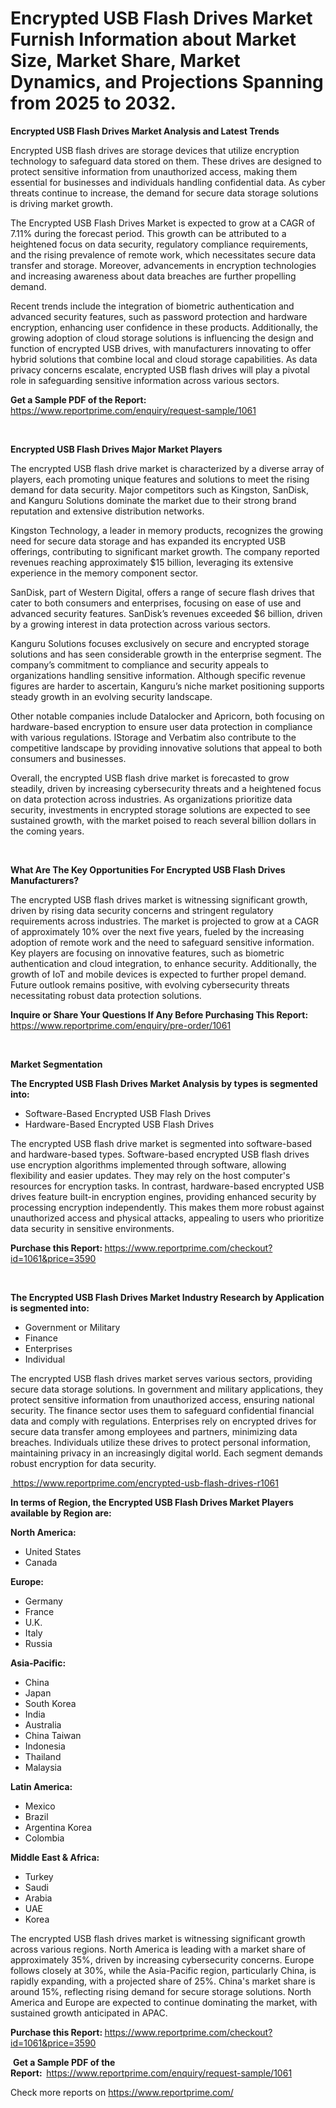 <p><h1>Encrypted USB Flash Drives Market Furnish Information about Market Size, Market Share, Market Dynamics, and Projections Spanning from 2025 to 2032.</h1></p><p><strong>Encrypted USB Flash Drives Market Analysis and Latest Trends</strong></p>
<p><p>Encrypted USB flash drives are storage devices that utilize encryption technology to safeguard data stored on them. These drives are designed to protect sensitive information from unauthorized access, making them essential for businesses and individuals handling confidential data. As cyber threats continue to increase, the demand for secure data storage solutions is driving market growth.</p><p>The Encrypted USB Flash Drives Market is expected to grow at a CAGR of 7.11% during the forecast period. This growth can be attributed to a heightened focus on data security, regulatory compliance requirements, and the rising prevalence of remote work, which necessitates secure data transfer and storage. Moreover, advancements in encryption technologies and increasing awareness about data breaches are further propelling demand.</p><p>Recent trends include the integration of biometric authentication and advanced security features, such as password protection and hardware encryption, enhancing user confidence in these products. Additionally, the growing adoption of cloud storage solutions is influencing the design and function of encrypted USB drives, with manufacturers innovating to offer hybrid solutions that combine local and cloud storage capabilities. As data privacy concerns escalate, encrypted USB flash drives will play a pivotal role in safeguarding sensitive information across various sectors.</p></p>
<p><strong>Get a Sample PDF of the Report:&nbsp;</strong> <a href="https://www.reportprime.com/enquiry/request-sample/1061?utm_campaign=2563&utm_medium=2&utm_source=Github&utm_content=ia&utm_term=18032025&utm_id=encrypted-usb-flash-drives">https://www.reportprime.com/enquiry/request-sample/1061</a></p>
<p>&nbsp;</p>
<p><strong>Encrypted USB Flash Drives Major Market Players</strong></p>
<p><p>The encrypted USB flash drive market is characterized by a diverse array of players, each promoting unique features and solutions to meet the rising demand for data security. Major competitors such as Kingston, SanDisk, and Kanguru Solutions dominate the market due to their strong brand reputation and extensive distribution networks.</p><p>Kingston Technology, a leader in memory products, recognizes the growing need for secure data storage and has expanded its encrypted USB offerings, contributing to significant market growth. The company reported revenues reaching approximately $15 billion, leveraging its extensive experience in the memory component sector.</p><p>SanDisk, part of Western Digital, offers a range of secure flash drives that cater to both consumers and enterprises, focusing on ease of use and advanced security features. SanDisk’s revenues exceeded $6 billion, driven by a growing interest in data protection across various sectors. </p><p>Kanguru Solutions focuses exclusively on secure and encrypted storage solutions and has seen considerable growth in the enterprise segment. The company’s commitment to compliance and security appeals to organizations handling sensitive information. Although specific revenue figures are harder to ascertain, Kanguru’s niche market positioning supports steady growth in an evolving security landscape.</p><p>Other notable companies include Datalocker and Apricorn, both focusing on hardware-based encryption to ensure user data protection in compliance with various regulations. IStorage and Verbatim also contribute to the competitive landscape by providing innovative solutions that appeal to both consumers and businesses.</p><p>Overall, the encrypted USB flash drive market is forecasted to grow steadily, driven by increasing cybersecurity threats and a heightened focus on data protection across industries. As organizations prioritize data security, investments in encrypted storage solutions are expected to see sustained growth, with the market poised to reach several billion dollars in the coming years.</p></p>
<p>&nbsp;</p>
<p><strong>What Are The Key Opportunities For Encrypted USB Flash Drives Manufacturers?</strong></p>
<p><p>The encrypted USB flash drives market is witnessing significant growth, driven by rising data security concerns and stringent regulatory requirements across industries. The market is projected to grow at a CAGR of approximately 10% over the next five years, fueled by the increasing adoption of remote work and the need to safeguard sensitive information. Key players are focusing on innovative features, such as biometric authentication and cloud integration, to enhance security. Additionally, the growth of IoT and mobile devices is expected to further propel demand. Future outlook remains positive, with evolving cybersecurity threats necessitating robust data protection solutions.</p></p>
<p><strong>Inquire or Share Your Questions If Any Before Purchasing This Report:</strong> <a href="https://www.reportprime.com/enquiry/pre-order/1061?utm_campaign=2563&utm_medium=2&utm_source=Github&utm_content=ia&utm_term=18032025&utm_id=encrypted-usb-flash-drives">https://www.reportprime.com/enquiry/pre-order/1061</a></p>
<p>&nbsp;</p>
<p><strong>Market Segmentation</strong></p>
<p><strong>The Encrypted USB Flash Drives Market Analysis by types is segmented into:</strong></p>
<p><ul><li>Software-Based Encrypted USB Flash Drives</li><li>Hardware-Based Encrypted USB Flash Drives</li></ul></p>
<p><p>The encrypted USB flash drive market is segmented into software-based and hardware-based types. Software-based encrypted USB flash drives use encryption algorithms implemented through software, allowing flexibility and easier updates. They may rely on the host computer's resources for encryption tasks. In contrast, hardware-based encrypted USB drives feature built-in encryption engines, providing enhanced security by processing encryption independently. This makes them more robust against unauthorized access and physical attacks, appealing to users who prioritize data security in sensitive environments.</p></p>
<p><strong>Purchase this Report:&nbsp;</strong><a href="https://www.reportprime.com/checkout?id=1061&price=3590&utm_campaign=2563&utm_medium=2&utm_source=Github&utm_content=ia&utm_term=18032025&utm_id=encrypted-usb-flash-drives">https://www.reportprime.com/checkout?id=1061&price=3590</a></p>
<p>&nbsp;</p>
<p><strong>The Encrypted USB Flash Drives Market Industry Research by Application is segmented into:</strong></p>
<p><ul><li>Government or Military</li><li>Finance</li><li>Enterprises</li><li>Individual</li></ul></p>
<p><p>The encrypted USB flash drives market serves various sectors, providing secure data storage solutions. In government and military applications, they protect sensitive information from unauthorized access, ensuring national security. The finance sector uses them to safeguard confidential financial data and comply with regulations. Enterprises rely on encrypted drives for secure data transfer among employees and partners, minimizing data breaches. Individuals utilize these drives to protect personal information, maintaining privacy in an increasingly digital world. Each segment demands robust encryption for data security.</p></p>
<p><a href="https://www.reportprime.com/encrypted-usb-flash-drives-r1061?utm_campaign=2563&utm_medium=2&utm_source=Github&utm_content=ia&utm_term=18032025&utm_id=encrypted-usb-flash-drives">&nbsp;https://www.reportprime.com/encrypted-usb-flash-drives-r1061</a></p>
<p><strong>In terms of Region, the Encrypted USB Flash Drives Market Players available by Region are:</strong></p>
<p>
    <p> <strong> North America: </strong>
        <ul>
            <li>United States</li>
            <li>Canada</li>
        </ul>
        </p> 
    <p> <strong> Europe: </strong>
        <ul>
            <li>Germany</li>
            <li>France</li>
            <li>U.K.</li>
            <li>Italy</li>
            <li>Russia</li>
        </ul>
        </p> 
    <p> <strong> Asia-Pacific: </strong>
        <ul>
            <li>China</li>
            <li>Japan</li>
            <li>South Korea</li>
            <li>India</li>
            <li>Australia</li>
            <li>China Taiwan</li>
            <li>Indonesia</li>
            <li>Thailand</li>
            <li>Malaysia</li>
        </ul>
        </p> 
    <p> <strong> Latin America: </strong>
        <ul>
            <li>Mexico</li>
            <li>Brazil</li>
            <li>Argentina Korea</li>
            <li>Colombia</li>
        </ul>
        </p> 
    <p> <strong> Middle East & Africa: </strong>
        <ul>
            <li>Turkey</li>
            <li>Saudi</li>
            <li>Arabia</li>
            <li>UAE</li>
            <li>Korea</li>
        </ul>
    </p>
    </p>
<p><p>The encrypted USB flash drives market is witnessing significant growth across various regions. North America is leading with a market share of approximately 35%, driven by increasing cybersecurity concerns. Europe follows closely at 30%, while the Asia-Pacific region, particularly China, is rapidly expanding, with a projected share of 25%. China's market share is around 15%, reflecting rising demand for secure storage solutions. North America and Europe are expected to continue dominating the market, with sustained growth anticipated in APAC.</p></p>
<p><strong>Purchase this Report: </strong><a href="https://www.reportprime.com/checkout?id=1061&price=3590&utm_campaign=2563&utm_medium=2&utm_source=Github&utm_content=ia&utm_term=18032025&utm_id=encrypted-usb-flash-drives">https://www.reportprime.com/checkout?id=1061&price=3590</a></p>
<p>&nbsp;<strong>Get a Sample PDF of the Report:&nbsp;&nbsp;</strong><a href="https://www.reportprime.com/enquiry/request-sample/1061?utm_campaign=2563&utm_medium=2&utm_source=Github&utm_content=ia&utm_term=18032025&utm_id=encrypted-usb-flash-drives">https://www.reportprime.com/enquiry/request-sample/1061</a></p>
<p><strong></strong></p>
<p>Check more reports on <a href="https://www.reportprime.com/?utm_campaign=2563&utm_medium=2&utm_source=Github&utm_content=ia&utm_term=18032025&utm_id=encrypted-usb-flash-drives">https://www.reportprime.com/</a></p>
